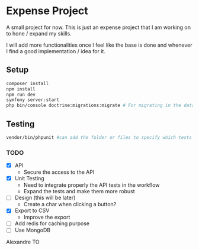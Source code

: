 # Expense Project

A small project for now. This is just an expense project that I am working on to hone / expand my skills. 

I will add more functionalities once I feel like the base is done and whenever I find a good implementation / idea for it.

## Setup

```Bash
composer install
npm install
npm run dev
symfony server:start
php bin/console doctrine:migrations:migrate # For migrating in the database
```

## Testing

```Bash
vendor/bin/phpunit #can add the folder or files to specify which tests to run instead of all
```

### TODO

- [x] API
  - Secure the access to the API
- [x] Unit Testing
  - Need to integrate properly the API tests in the workflow
  - Expand the tests and make them more robust
- [ ] Design (this will be later)
  - Create a char when clicking a button?
- [x] Export to CSV
  - Improve the export
- [ ] Add redis for caching purpose
- [ ] Use MongoDB

Alexandre TO